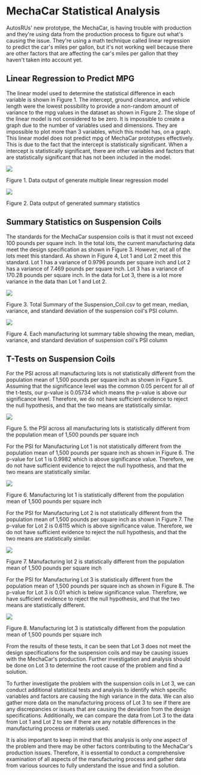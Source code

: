 # MechaCar Statistical Analysis
AutosRUs' new prototype, the MechaCar, is having trouble with production and they're using data from the production process to figure out what's causing the issue. They're using a math technique called linear regression to predict the car's miles per gallon, but it's not working well because there are other factors that are affecting the car's miles per gallon that they haven't taken into account yet.

## Linear Regression to Predict MPG
The linear model used to determine the statistical difference in each variable is shown in Figure 1. The intercept, ground clearance, and vehicle length were the lowest possibility to provide a non-random amount of variance to the mpg values in the dataset as shown in Figure 2. The slope of the linear model is not considered to be zero. It is impossible to create a graph due to the number of variables used and dimensions. They are impossible to plot more than 3 variables, which this model has, on a graph. This linear model does not predict mpg of MechaCar prototypes effectively. This is due to the fact that the intercept is statistically significant. When a intercept is statistically significant, there are other variables and factors that are statistically significant that has not been included in the model.

<img src="1">

Figure 1. Data output of generate multiple linear regression model

<img src="2">

Figure 2. Data output of generated summary statistics

## Summary Statistics on Suspension Coils
The standards for the MechaCar suspension coils is that it must not exceed 100 pounds per square inch. In the total lots, the current manufacturing data meet the design specification as shown in Figure 3. However, not all of the lots meet this standard. As shown in Figure 4, Lot 1 and Lot 2 meet this standard. Lot 1 has a variance of 0.9796 pounds per square inch and Lot 2 has a variance of 7.469 pounds per square inch. Lot 3 has a variance of 170.28 pounds per square inch. In the data for Lot 3, there is a lot more variance in the data than Lot 1 and Lot 2.

<img src="3">

Figure 3. Total Summary of the Suspension_Coil.csv to get mean, median, variance, and standard deviation of the suspension coil's PSI column.

<img src="4">

Figure 4. Each manufacturing lot summary table showing the mean, median, variance, and standard deviation of suspension coil's PSI column

## T-Tests on Suspension Coils
For the PSI across all manufacturing lots is not statistically different from the population mean of 1,500 pounds per square inch as shown in Figure 5. Assuming that the significance level was the common 0.05 percent for all of the t-tests, our p-value is 0.05734 which means the p-value is above our significance level. Therefore, we do not have sufficient evidence to reject the null hypothesis, and that the two means are statistically similar.

<img src="5">

Figure 5. the PSI across all manufacturing lots is statistically different from the population mean of 1,500 pounds per square inch

For the PSI for Manufacturing Lot 1 is not statistically different from the population mean of 1,500 pounds per square inch as shown in Figure 6. The p-value for Lot 1 is 0.9982 which is above significance value. Therefore, we do not have sufficient evidence to reject the null hypothesis, and that the two means are statistically similar.

<img src="6">

Figure 6. Manufacturing lot 1 is statistically different from the population mean of 1,500 pounds per square inch

For the PSI for Manufacturing Lot 2 is not statistically different from the population mean of 1,500 pounds per square inch as shown in Figure 7. The p-value for Lot 2 is 0.6115 which is above significance value. Therefore, we do not have sufficient evidence to reject the null hypothesis, and that the two means are statistically similar.

<img src="7">

Figure 7. Manufacturing lot 2 is statistically different from the population mean of 1,500 pounds per square inch

For the PSI for Manufacturing Lot 3 is statistically different from the population mean of 1,500 pounds per square inch as shown in Figure 8. The p-value for Lot 3 is 0.01 which is below significance value. Therefore, we have sufficient evidence to reject the null hypothesis, and that the two means are statistically different.

<img src="8">

Figure 8. Manufacturing lot 3 is statistically different from the population mean of 1,500 pounds per square inch

From the results of these tests, it can be seen that Lot 3 does not meet the design specifications for the suspension coils and may be causing issues with the MechaCar's production. Further investigation and analysis should be done on Lot 3 to determine the root cause of the problem and find a solution.

To further investigate the problem with the suspension coils in Lot 3, we can conduct additional statistical tests and analysis to identify which specific variables and factors are causing the high variance in the data. We can also gather more data on the manufacturing process of Lot 3 to see if there are any discrepancies or issues that are causing the deviation from the design specifications. Additionally, we can compare the data from Lot 3 to the data from Lot 1 and Lot 2 to see if there are any notable differences in the manufacturing process or materials used.

It is also important to keep in mind that this analysis is only one aspect of the problem and there may be other factors contributing to the MechaCar's production issues. Therefore, it is essential to conduct a comprehensive examination of all aspects of the manufacturing process and gather data from various sources to fully understand the issue and find a solution.




